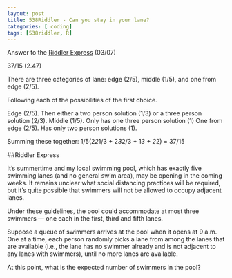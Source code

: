 ```yaml
---
layout: post
title: 538Riddler - Can you stay in your lane?
categories: [ coding]
tags: [538riddler, R]
---
```

Answer to the [Riddler Express](https://fivethirtyeight.com/features/can-you-stay-in-your-lane/) (03/07) 

37/15 (2.47)

There are three categories of lane: edge (2/5), middle (1/5), and one from edge (2/5).

Following each of the possibilities of the first choice.

Edge (2/5). Then either a two person solution (1/3) or a three person solution (2/3).
Middle (1/5). Only has one three person solution (1)
One from edge (2/5). Has only two person solutions (1).

Summing these together: 1/5(2*2*1/3 + 2*3*2/3 + 1*3 + 2*2) = 37/15


##Riddler Express

It’s summertime and my local swimming pool, which has exactly five swimming lanes (and no general swim area), may be opening in the coming weeks. It remains unclear what social distancing practices will be required, but it’s quite possible that swimmers will not be allowed to occupy adjacent lanes.

Under these guidelines, the pool could accommodate at most three swimmers — one each in the first, third and fifth lanes.

Suppose a queue of swimmers arrives at the pool when it opens at 9 a.m. One at a time, each person randomly picks a lane from among the lanes that are available (i.e., the lane has no swimmer already and is not adjacent to any lanes with swimmers), until no more lanes are available.

At this point, what is the expected number of swimmers in the pool?
